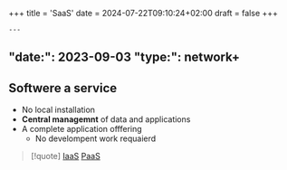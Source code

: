 +++
title = 'SaaS'
date = 2024-07-22T09:10:24+02:00
draft = false
+++

    ---
"date:": 2023-09-03
"type:": network+
---
## Softwere a service 

-  No local installation
- **Central managemnt** of data and applications 
- A complete application offfering 
	- No develompent work requaierd 


>[!quote] [IaaS](/IaaS.md)  [PaaS](/PaaS.md)